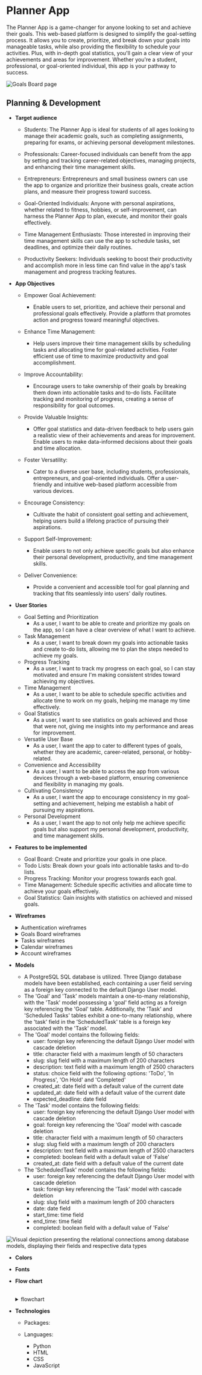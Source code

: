 # Planner App
The Planner App is a game-changer for anyone looking to set and achieve their goals. This web-based platform is designed to simplify the goal-setting process. It allows you to create, prioritize, and break down your goals into manageable tasks, while also providing the flexibility to schedule your activities. Plus, with in-depth goal statistics, you'll gain a clear view of your achievements and areas for improvement. Whether you're a student, professional, or goal-oriented individual, this app is your pathway to success.

![Goals Board page](./README/web_site_images/goals_board.png)

## Planning & Development
- __Target audience__
    - Students: The Planner App is ideal for students of all ages looking to manage their academic goals, such as completing assignments, preparing for exams, or achieving personal development milestones.

    - Professionals: Career-focused individuals can benefit from the app by setting and tracking career-related objectives, managing projects, and enhancing their time management skills.

    - Entrepreneurs: Entrepreneurs and small business owners can use the app to organize and prioritize their business goals, create action plans, and measure their progress toward success.

    - Goal-Oriented Individuals: Anyone with personal aspirations, whether related to fitness, hobbies, or self-improvement, can harness the Planner App to plan, execute, and monitor their goals effectively.

    - Time Management Enthusiasts: Those interested in improving their time management skills can use the app to schedule tasks, set deadlines, and optimize their daily routines.

    - Productivity Seekers: Individuals seeking to boost their productivity and accomplish more in less time can find value in the app's task management and progress tracking features.

- __App Objectives__
    - Empower Goal Achievement:
        - Enable users to set, prioritize, and achieve their personal and professional goals effectively. Provide a platform that promotes action and progress toward meaningful objectives.

    - Enhance Time Management:
        - Help users improve their time management skills by scheduling tasks and allocating time for goal-related activities. Foster efficient use of time to maximize productivity and goal accomplishment.

    - Improve Accountability:
        - Encourage users to take ownership of their goals by breaking them down into actionable tasks and to-do lists. Facilitate tracking and monitoring of progress, creating a sense of responsibility for goal outcomes.

    - Provide Valuable Insights:
        - Offer goal statistics and data-driven feedback to help users gain a realistic view of their achievements and areas for improvement. Enable users to make data-informed decisions about their goals and time allocation.

    - Foster Versatility:
        - Cater to a diverse user base, including students, professionals, entrepreneurs, and goal-oriented individuals. Offer a user-friendly and intuitive web-based platform accessible from various devices.

    - Encourage Consistency:
        - Cultivate the habit of consistent goal setting and achievement, helping users build a lifelong practice of pursuing their aspirations.

    - Support Self-Improvement:
        - Enable users to not only achieve specific goals but also enhance their personal development, productivity, and time management skills.

    - Deliver Convenience:
        - Provide a convenient and accessible tool for goal planning and tracking that fits seamlessly into users' daily routines.

- __User Stories__
    - Goal Setting and Prioritization
        - As a user, I want to be able to create and prioritize my goals on the app, so I can have a clear overview of what I want to achieve.
    - Task Management
        - As a user, I want to break down my goals into actionable tasks and create to-do lists, allowing me to plan the steps needed to achieve my goals.
    - Progress Tracking
        - As a user, I want to track my progress on each goal, so I can stay motivated and ensure I'm making consistent strides toward achieving my objectives.
    - Time Management
        - As a user, I want to be able to schedule specific activities and allocate time to work on my goals, helping me manage my time effectively.
    - Goal Statistics
        - As a user, I want to see statistics on goals achieved and those that were not, giving me insights into my performance and areas for improvement.
    - Versatile User Base
        - As a user, I want the app to cater to different types of goals, whether they are academic, career-related, personal, or hobby-related.
    - Convenience and Accessibility
        - As a user, I want to be able to access the app from various devices through a web-based platform, ensuring convenience and flexibility in managing my goals.
    - Cultivating Consistency
        - As a user, I want the app to encourage consistency in my goal-setting and achievement, helping me establish a habit of pursuing my aspirations.
    - Personal Development
        - As a user, I want the app to not only help me achieve specific goals but also support my personal development, productivity, and time management skills.

- __Features to be implemented__
    - Goal Board: Create and prioritize your goals in one place.
    - Todo Lists: Break down your goals into actionable tasks and to-do lists.
    - Progress Tracking: Monitor your progress towards each goal.
    - Time Management: Schedule specific activities and allocate time to achieve your goals effectively.
    - Goal Statistics: Gain insights with statistics on achieved and missed goals.

- __Wireframes__

  <details><summary>Authentication wireframes</summary>

    ![Mobile wireframe](./README/wireframes/mobile/sign_in.png) ![Mobile wireframe](./README/wireframes/mobile/sign_up.png)
    ![Ipad wireframe](./README/wireframes/tablet/sign_in.png) ![Ipad wireframe](./README/wireframes/tablet/sign_up.png)
    ![Desktop wireframe](./README/wireframes/desktop/sign_in.png) ![Desktop wireframe](./README/wireframes/desktop/sign_up.png)

  </details>

  <details><summary>Goals Board wireframes</summary>

    ![Mobile wireframe](./README/wireframes/mobile/board.png)
    ![Ipad wireframe](./README/wireframes/tablet/board.png)
    ![Desktop wireframe](./README/wireframes/desktop/board.png)

  </details>

  <details><summary>Tasks wireframes</summary>

    ![Mobile wireframe](./README/wireframes/mobile/tasks.png)
    ![Ipad wireframe](./README/wireframes/tablet/tasks.png)
    ![Desktop wireframe](./README/wireframes/desktop/tasks.png)

  </details>

  <details><summary>Calendar wireframes</summary>

    ![Mobile wireframe](./README/wireframes/mobile/calendar.png)
    ![Ipad wireframe](./README/wireframes/tablet/calendar.png)
    ![Desktop wireframe](./README/wireframes/desktop/calendar.png)

  </details>

  <details><summary>Account wireframes</summary>

    ![Mobile wireframe](./README/wireframes/mobile/account.png)
    ![Ipad wireframe](./README/wireframes/tablet/account.png)
    ![Desktop wireframe](./README/wireframes/desktop/account.png)

  </details>

- __Models__
    - A PostgreSQL SQL database is utilized. Three Django database models have been established, each containing a user field serving as a foreign key connected to the default Django User model.
    - The 'Goal' and 'Task' models maintain a one-to-many relationship, with the 'Task' model possessing a 'goal' field acting as a foreign key referencing the 'Goal' table. Additionally, the 'Task' and 'Scheduled Tasks' tables exhibit a one-to-many relationship, where the 'task' field in the 'ScheduledTask' table is a foreign key associated with the 'Task' model.
    - The 'Goal' model contains the following fields:
        - user: foreign key referencing the default Django User model with cascade deletion
        - title: character field with a maximum length of 50 characters
        - slug: slug field with a maximum length of 200 characters
        - description: text field with a maximum length of 2500 characters
        - status: choice field with the following options: 'ToDo', 'In Progress', 'On Hold' and 'Completed'
        - created_at: date field with a default value of the current date
        - updated_at: date field with a default value of the current date
        - expected_deadline: date field
    - The 'Task' model contains the following fields:
        - user: foreign key referencing the default Django User model with cascade deletion
        - goal: foreign key referencing the 'Goal' model with cascade deletion
        - title: character field with a maximum length of 50 characters
        - slug: slug field with a maximum length of 200 characters
        - description: text field with a maximum length of 2500 characters
        - completed: boolean field with a default value of 'False'
        - created_at: date field with a default value of the current date
    - The 'ScheduledTask' model contains the following fields:
        - user: foreign key referencing the default Django User model with cascade deletion
        - task: foreign key referencing the 'Task' model with cascade deletion
        - slug: slug field with a maximum length of 200 characters
        - date: date field
        - start_time: time field
        - end_time: time field
        - completed: boolean field with a default value of 'False'

![Visual depiction presenting the relational connections among database models, displaying their fields and respective data types](./README/images/task_app_model.png)

- __Colors__

- __Fonts__

- __Flow chart__

  <br>
  <details><summary>flowchart</summary>

    ![flowchart](./README/)

  </details>

- __Technologies__
  - Packages:

  - Languages:
    - Python
    - HTML
    - CSS
    - JavaScript

